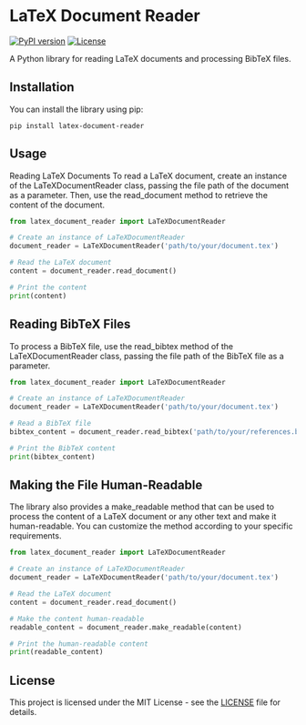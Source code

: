 # LaTeX Document Reader

[![PyPI version](https://badge.fury.io/py/LaTeXDocumentReader.svg)](https://badge.fury.io/py/LaTeXDocumentReader)
[![License](https://img.shields.io/badge/license-MIT-blue.svg)](https://opensource.org/licenses/MIT)

A Python library for reading LaTeX documents and processing BibTeX files.

## Installation

You can install the library using pip:

```shell
pip install latex-document-reader
```

## Usage
Reading LaTeX Documents
To read a LaTeX document, create an instance of the LaTeXDocumentReader class, passing the file path of the document as a parameter. Then, use the read_document method to retrieve the content of the document.

```python
from latex_document_reader import LaTeXDocumentReader

# Create an instance of LaTeXDocumentReader
document_reader = LaTeXDocumentReader('path/to/your/document.tex')

# Read the LaTeX document
content = document_reader.read_document()

# Print the content
print(content)
```

## Reading BibTeX Files
To process a BibTeX file, use the read_bibtex method of the LaTeXDocumentReader class, passing the file path of the BibTeX file as a parameter.

```python
from latex_document_reader import LaTeXDocumentReader

# Create an instance of LaTeXDocumentReader
document_reader = LaTeXDocumentReader('path/to/your/document.tex')

# Read a BibTeX file
bibtex_content = document_reader.read_bibtex('path/to/your/references.bib')

# Print the BibTeX content
print(bibtex_content)
```

## Making the File Human-Readable
The library also provides a make_readable method that can be used to process the content of a LaTeX document or any other text and make it human-readable. You can customize the method according to your specific requirements.

```python
from latex_document_reader import LaTeXDocumentReader

# Create an instance of LaTeXDocumentReader
document_reader = LaTeXDocumentReader('path/to/your/document.tex')

# Read the LaTeX document
content = document_reader.read_document()

# Make the content human-readable
readable_content = document_reader.make_readable(content)

# Print the human-readable content
print(readable_content)
```

## License
This project is licensed under the MIT License - see the [LICENSE](LICENSE) file for details.


